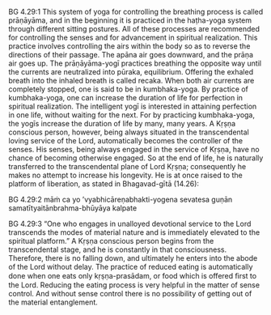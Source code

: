 BG 4.29:1	This system of yoga for controlling the breathing process is called prāṇāyāma, and in the beginning it is practiced in the haṭha-yoga system through different sitting postures. All of these processes are recommended for controlling the senses and for advancement in spiritual realization. This practice involves controlling the airs within the body so as to reverse the directions of their passage. The apāna air goes downward, and the prāṇa air goes up. The prāṇāyāma-yogī practices breathing the opposite way until the currents are neutralized into pūraka, equilibrium. Offering the exhaled breath into the inhaled breath is called recaka. When both air currents are completely stopped, one is said to be in kumbhaka-yoga. By practice of kumbhaka-yoga, one can increase the duration of life for perfection in spiritual realization. The intelligent yogī is interested in attaining perfection in one life, without waiting for the next. For by practicing kumbhaka-yoga, the yogīs increase the duration of life by many, many years. A Kṛṣṇa conscious person, however, being always situated in the transcendental loving service of the Lord, automatically becomes the controller of the senses. His senses, being always engaged in the service of Kṛṣṇa, have no chance of becoming otherwise engaged. So at the end of life, he is naturally transferred to the transcendental plane of Lord Kṛṣṇa; consequently he makes no attempt to increase his longevity. He is at once raised to the platform of liberation, as stated in Bhagavad-gītā (14.26):

BG 4.29:2	māṁ ca yo ’vyabhicāreṇabhakti-yogena sevatesa guṇān samatītyaitānbrahma-bhūyāya kalpate

BG 4.29:3	“One who engages in unalloyed devotional service to the Lord transcends the modes of material nature and is immediately elevated to the spiritual platform.” A Kṛṣṇa conscious person begins from the transcendental stage, and he is constantly in that consciousness. Therefore, there is no falling down, and ultimately he enters into the abode of the Lord without delay. The practice of reduced eating is automatically done when one eats only kṛṣṇa-prasādam, or food which is offered ﬁrst to the Lord. Reducing the eating process is very helpful in the matter of sense control. And without sense control there is no possibility of getting out of the material entanglement.
